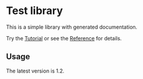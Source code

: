 <!--
  This document was generated from src/docs/README.md 
-->

# Test library

This is a simple library with generated documentation.

Try the [Tutorial](.docs/tutorial.md) or see the [Reference](.docs/reference.md) for details.

## Usage

The latest version is 1.2.
